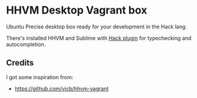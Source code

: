 # HHVM Desktop Vagrant box

Ubuntu Precise desktop box ready for your development in the Hack lang.

There's installed HHVM and Sublime with [Hack plugin](https://github.com/SiebelsTim/hack-sublime/) for typechecking and autocompletion.

## Credits

I got some inspiration from:
- https://github.com/vicb/hhvm-vagrant
